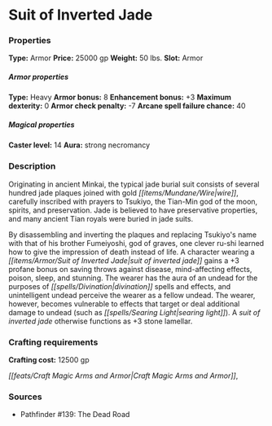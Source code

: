 ﻿---
Title: "Suit of Inverted Jade"
Type: "Armor"
Price: "25000 gp"
Weight: "50 lbs."
Slot: "Armor"
Armor properties Type: "Heavy"
Armor bonus: "8"
Enhancement bonus: "+3"
Maximum dexterity: "0"
Armor check penalty: "-7"
Arcane spell failure chance: "40"
Caster level: "14"
Aura: "strong necromancy"
Description: |
  "Originating in ancient Minkai, the typical jade burial suit consists of several hundred jade plaques joined with gold wire, carefully inscribed with prayers to Tsukiyo, the Tian-Min god of the moon, spirits, and preservation. Jade is believed to have preservative properties, and many ancient Tian royals were buried in jade suits.
  By disassembling and inverting the plaques and replacing Tsukiyo's name with that of his brother Fumeiyoshi, god of graves, one clever ru-shi learned how to give the impression of death instead of life. A character wearing a _suit of inverted jade_ gains a +3 profane bonus on saving throws against disease, mind-affecting effects, poison, sleep, and stunning. The wearer has the aura of an undead for the purposes of divination spells and effects, and unintelligent undead perceive the wearer as a fellow undead. The wearer, however, becomes vulnerable to effects that target or deal additional damage to undead (such as _searing light_). A suit of inverted jade otherwise functions as _+3 stone lamellar_."
Crafting cost: "12500 gp"
Sources: "['Pathfinder #139: The Dead Road']"
---

# Suit of Inverted Jade

### Properties

**Type:** Armor **Price:** 25000 gp **Weight:** 50 lbs. **Slot:** Armor

##### Armor properties

**Type:** Heavy **Armor bonus:** 8 **Enhancement bonus:** +3 **Maximum dexterity:** 0 **Armor check penalty:** -7 **Arcane spell failure chance:** 40

##### Magical properties

**Caster level:** 14 **Aura:** strong necromancy

### Description

Originating in ancient Minkai, the typical jade burial suit consists of several hundred jade plaques joined with gold _[[items/Mundane/Wire|wire]]_, carefully inscribed with prayers to Tsukiyo, the Tian-Min god of the moon, spirits, and preservation. Jade is believed to have preservative properties, and many ancient Tian royals were buried in jade suits.

By disassembling and inverting the plaques and replacing Tsukiyo's name with that of his brother Fumeiyoshi, god of graves, one clever ru-shi learned how to give the impression of death instead of life. A character wearing a _[[items/Armor/Suit of Inverted Jade|suit of inverted jade]]_ gains a +3 profane bonus on saving throws against disease, mind-affecting effects, poison, sleep, and stunning. The wearer has the aura of an undead for the purposes of _[[spells/Divination|divination]]_ spells and effects, and unintelligent undead perceive the wearer as a fellow undead. The wearer, however, becomes vulnerable to effects that target or deal additional damage to undead (such as _[[spells/Searing Light|searing light]]_). A _suit of inverted jade_ otherwise functions as +3 stone lamellar.

### Crafting requirements

**Crafting cost:** 12500 gp

_[[feats/Craft Magic Arms and Armor|Craft Magic Arms and Armor]]_,

### Sources

* Pathfinder #139: The Dead Road